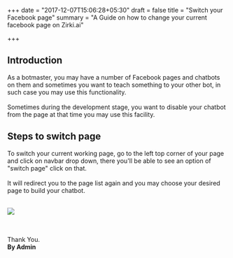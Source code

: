 +++
date = "2017-12-07T15:06:28+05:30"
draft = false
title = "Switch your Facebook page"
summary = "A Guide on how to change your current facebook page on Zirki.ai"

+++

<section markdown=1 id="intro-section" class="doc-section">


<h2>Introduction</h2>


As a botmaster, you may have a number of Facebook pages and chatbots on them and sometimes you want to teach something to your other bot, in such case you may use this functionality. 
<br /><br />
Sometimes during the development stage, you want to disable your chatbot from the page at that time you may use this facility. 

</section>

<section markdown=1 id="bot-status" class="doc-section">


<h2>Steps to switch page</h2>


To switch your current working page, go to the left top corner of your page and click on navbar drop down, there you'll be able to see an option of "switch page" click on that.
<br /><br />
It will redirect you to the page list again and you may choose your desired page to build your chatbot.

<br />
<img src="https://zirkidocs.gitlab.io/assets/images/switch page/Switch Page.gif" class="post-image" />

<br /><br />
Thank You.<br />
<b>By Admin</b>

</section>
